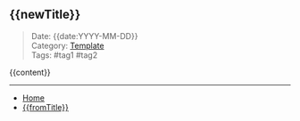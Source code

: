 ## {{newTitle}}
 
>Date: {{date:YYYY-MM-DD}}  
>Category: [Template](links/00Template.md)  
>Tags: #tag1 #tag2 

{{content}}

---
- [Home](https://heartthymes.github.io)
- [{{fromTitle}}]({{fromTitle}}.md)